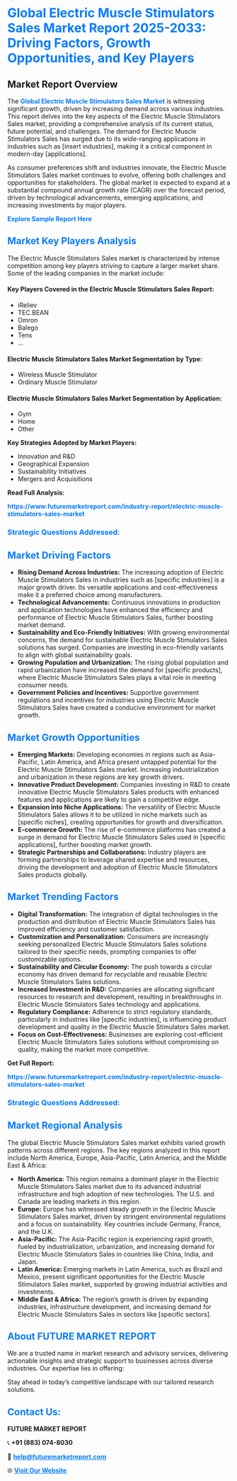 <h1 style="color: #007BFF;">Global Electric Muscle Stimulators Sales Market Report 2025-2033: Driving Factors, Growth Opportunities, and Key Players</h1>

<section id="overview">
<h2>Market Report Overview</h2>
<p>The <a href="https://www.futuremarketreport.com/industry-report/electric-muscle-stimulators-sales-market" style="color: #007BFF; text-decoration: none;"><strong>Global Electric Muscle Stimulators Sales Market</strong></a> is witnessing significant growth, driven by increasing demand across various industries. This report delves into the key aspects of the Electric Muscle Stimulators Sales market, providing a comprehensive analysis of its current status, future potential, and challenges. The demand for Electric Muscle Stimulators Sales has surged due to its wide-ranging applications in industries such as [insert industries], making it a critical component in modern-day [applications].</p>
<p>As consumer preferences shift and industries innovate, the Electric Muscle Stimulators Sales market continues to evolve, offering both challenges and opportunities for stakeholders. The global market is expected to expand at a substantial compound annual growth rate (CAGR) over the forecast period, driven by technological advancements, emerging applications, and increasing investments by major players.</p>
</section>

<section id="overview">
<p><a href="https://www.futuremarketreport.com/request-sample/reportId=103842" style="color: #007BFF; text-decoration: none;"><strong>Explore Sample Report Here</strong></a></p>
</section>

<section id="key-players">
<h2 style="color: #007BFF;">Market Key Players Analysis</h2>
<p>The Electric Muscle Stimulators Sales market is characterized by intense competition among key players striving to capture a larger market share. Some of the leading companies in the market include:</p>
<h4>Key Players Covered in the Electric Muscle Stimulators Sales Report:</h4>
<ul><li>iReliev</li><li>TEC.BEAN</li><li>Omron</li><li>Balego</li><li>Tens</li><li>...</li></ul>
<h4>Electric Muscle Stimulators Sales Market Segmentation by Type:</h4>
<ul><li>Wireless Muscle Stimulator</li><li>Ordinary Muscle Stimulator</li></ul>

<h4>Electric Muscle Stimulators Sales Market Segmentation by Application:</h4>
<ul><li>Gym</li><li>Home</li><li>Other</li></ul>
<p><strong>Key Strategies Adopted by Market Players:</strong></p>
<ul>
<li>Innovation and R&D</li>
<li>Geographical Expansion</li>
<li>Sustainability Initiatives</li>
<li>Mergers and Acquisitions</li>
</ul>
</section>

<section>
<p><strong>Read Full Analysis: </strong></p><a href="https://www.futuremarketreport.com/industry-report/electric-muscle-stimulators-sales-market" style="color: #007BFF; text-decoration: none;"><strong>https://www.futuremarketreport.com/industry-report/electric-muscle-stimulators-sales-market</strong></a>
<h3 style="color: #007BFF;">Strategic Questions Addressed:</h3>
</section>

<section id="driving-factors">
<h2 style="color: #007BFF;">Market Driving Factors</h2>
<ul>
<li><strong>Rising Demand Across Industries:</strong> The increasing adoption of Electric Muscle Stimulators Sales in industries such as [specific industries] is a major growth driver. Its versatile applications and cost-effectiveness make it a preferred choice among manufacturers.</li>
<li><strong>Technological Advancements:</strong> Continuous innovations in production and application technologies have enhanced the efficiency and performance of Electric Muscle Stimulators Sales, further boosting market demand.</li>
<li><strong>Sustainability and Eco-Friendly Initiatives:</strong> With growing environmental concerns, the demand for sustainable Electric Muscle Stimulators Sales solutions has surged. Companies are investing in eco-friendly variants to align with global sustainability goals.</li>
<li><strong>Growing Population and Urbanization:</strong> The rising global population and rapid urbanization have increased the demand for [specific products], where Electric Muscle Stimulators Sales plays a vital role in meeting consumer needs.</li>
<li><strong>Government Policies and Incentives:</strong> Supportive government regulations and incentives for industries using Electric Muscle Stimulators Sales have created a conducive environment for market growth.</li>
</ul>
</section>

<section id="growth-opportunities">
<h2 style="color: #007BFF;">Market Growth Opportunities</h2>
<ul>
<li><strong>Emerging Markets:</strong> Developing economies in regions such as Asia-Pacific, Latin America, and Africa present untapped potential for the Electric Muscle Stimulators Sales market. Increasing industrialization and urbanization in these regions are key growth drivers.</li>
<li><strong>Innovative Product Development:</strong> Companies investing in R&D to create innovative Electric Muscle Stimulators Sales products with enhanced features and applications are likely to gain a competitive edge.</li>
<li><strong>Expansion into Niche Applications:</strong> The versatility of Electric Muscle Stimulators Sales allows it to be utilized in niche markets such as [specific niches], creating opportunities for growth and diversification.</li>
<li><strong>E-commerce Growth:</strong> The rise of e-commerce platforms has created a surge in demand for Electric Muscle Stimulators Sales used in [specific applications], further boosting market growth.</li>
<li><strong>Strategic Partnerships and Collaborations:</strong> Industry players are forming partnerships to leverage shared expertise and resources, driving the development and adoption of Electric Muscle Stimulators Sales products globally.</li>
</ul>
</section>

<section id="trending-factors">
<h2 style="color: #007BFF;">Market Trending Factors</h2>
<ul>
<li><strong>Digital Transformation:</strong> The integration of digital technologies in the production and distribution of Electric Muscle Stimulators Sales has improved efficiency and customer satisfaction.</li>
<li><strong>Customization and Personalization:</strong> Consumers are increasingly seeking personalized Electric Muscle Stimulators Sales solutions tailored to their specific needs, prompting companies to offer customizable options.</li>
<li><strong>Sustainability and Circular Economy:</strong> The push towards a circular economy has driven demand for recyclable and reusable Electric Muscle Stimulators Sales solutions.</li>
<li><strong>Increased Investment in R&D:</strong> Companies are allocating significant resources to research and development, resulting in breakthroughs in Electric Muscle Stimulators Sales technology and applications.</li>
<li><strong>Regulatory Compliance:</strong> Adherence to strict regulatory standards, particularly in industries like [specific industries], is influencing product development and quality in the Electric Muscle Stimulators Sales market.</li>
<li><strong>Focus on Cost-Effectiveness:</strong> Businesses are exploring cost-efficient Electric Muscle Stimulators Sales solutions without compromising on quality, making the market more competitive.</li>
</ul>
</section>

<section>
<p><strong>Get Full Report: </strong></p><a href="https://www.futuremarketreport.com/industry-report/electric-muscle-stimulators-sales-market" style="color: #007BFF; text-decoration: none;"><strong>https://www.futuremarketreport.com/industry-report/electric-muscle-stimulators-sales-market</strong></a>
<h3 style="color: #007BFF;">Strategic Questions Addressed:</h3>
</section>


<section id="regional-analysis">
<h2 style="color: #007BFF;">Market Regional Analysis</h2>
<p>The global Electric Muscle Stimulators Sales market exhibits varied growth patterns across different regions. The key regions analyzed in this report include North America, Europe, Asia-Pacific, Latin America, and the Middle East & Africa:</p>
<ul>
<li><strong>North America:</strong> This region remains a dominant player in the Electric Muscle Stimulators Sales market due to its advanced industrial infrastructure and high adoption of new technologies. The U.S. and Canada are leading markets in this region.</li>
<li><strong>Europe:</strong> Europe has witnessed steady growth in the Electric Muscle Stimulators Sales market, driven by stringent environmental regulations and a focus on sustainability. Key countries include Germany, France, and the U.K.</li>
<li><strong>Asia-Pacific:</strong> The Asia-Pacific region is experiencing rapid growth, fueled by industrialization, urbanization, and increasing demand for Electric Muscle Stimulators Sales in countries like China, India, and Japan.</li>
<li><strong>Latin America:</strong> Emerging markets in Latin America, such as Brazil and Mexico, present significant opportunities for the Electric Muscle Stimulators Sales market, supported by growing industrial activities and investments.</li>
<li><strong>Middle East & Africa:</strong> The region’s growth is driven by expanding industries, infrastructure development, and increasing demand for Electric Muscle Stimulators Sales in sectors like [specific sectors].</li>
</ul>
</section>

<footer>
<h2 style="color: #007BFF;">About FUTURE MARKET REPORT</h2>
<p>We are a trusted name in market research and advisory services, delivering actionable insights and strategic support to businesses across diverse industries. Our expertise lies in offering:</p>

<p>Stay ahead in today’s competitive landscape with our tailored research solutions.</p>

<h2 style="color: #007BFF;">Contact Us:</h2>
<p><strong>FUTURE MARKET REPORT</strong></p>
<p>📞 <strong>+91 (883) 074-8030</strong></p>
<p>📧 <strong><a href="mailto:help@futuremarketreport.com" style="color: #007BFF;">help@futuremarketreport.com</a></strong></p>
<p>🌐 <strong><a href="https://www.futuremarketreport.com/" style="color: #007BFF;">Visit Our Website</a></strong></p>
</footer>